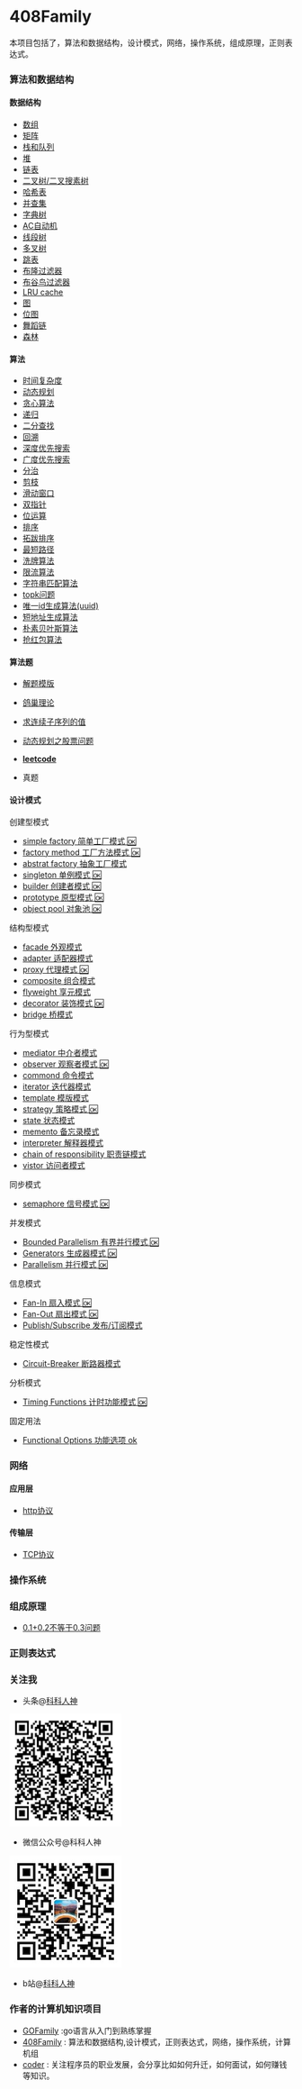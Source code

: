 # 408Family
本项目包括了，算法和数据结构，设计模式，网络，操作系统，组成原理，正则表达式。
### 算法和数据结构
#### 数据结构
-  [数组](./算法/数据结构/数组.md)
-  [矩阵](./算法/数据结构/矩阵.md)
-  [栈和队列](./算法/数据结构/栈和队列.md)
-  [堆](./算法/数据结构/堆.md)
-  [链表](./算法/数据结构/链表.md)
-  [二叉树/二叉搜素树](./算法/数据结构/二叉树.md)
-  [哈希表](./算法/数据结构/哈希表.md)
-  [并查集](./算法/数据结构/并查集.md)
-  [字典树](./算法/数据结构/字典树.md)
-  [AC自动机](./算法/数据结构/AC自动机.md)
-  [线段树](./算法/数据结构/线段树.md)
-  [多叉树](./算法/数据结构/多叉树.md)
-  [跳表](./算法/数据结构/跳表.md)
-  [布隆过滤器](./算法/数据结构/布隆过滤器.md)
-  [布谷鸟过滤器](./算法/数据结构/布谷鸟过滤器.md)
-  [LRU cache](./算法/数据结构/lru.md)
-  [图](./算法/数据结构/图.md)
-  [位图](./算法/数据结构/位图.md)
-  [舞蹈链](./算法/数据结构/舞蹈链.md)
-  [森林](./算法/数据结构/森林.md)
#### 算法
- [时间复杂度](./算法/算法/时间复杂度.md)
- [动态规划](./算法/算法/dp.md)
- [贪心算法](./算法/算法/贪心算法.md)
- [递归](./算法/算法/递归.md)
- [二分查找](./算法/算法/二分查找.md)
- [回溯](./算法/算法/回溯.md)
- [深度优先搜索](./算法/算法/深度优先.md)
- [广度优先搜索](./算法/算法/广度优先.md)
- [分治](./算法/算法/分治.md)
- [剪枝](./算法/算法/剪枝.md)
- [滑动窗口](./算法/算法/滑动窗口.md)
- [双指针](./算法/算法/双指针.md)
- [位运算](./算法/算法/位运算.md)
- [排序](./算法/算法/排序.md)
- [拓跋排序](./算法/算法/拓跋排序.md)
- [最短路径](./算法/算法/最短路径.md)
- [洗牌算法](./算法/算法/洗牌算法.md)
- [限流算法](./算法/算法/限流算法.md)
- [字符串匹配算法](./算法/算法/字符串匹配算法.md)
- [topk问题](./算法/算法/topk问题.md)
- [唯一id生成算法(uuid)](./算法/算法/唯一id生成算法.md)
- [短地址生成算法](./算法/算法/短地址生成算法.md)
- [朴素贝叶斯算法](./算法/算法/朴素贝叶斯算法.md)
- [抢红包算法](./算法/算法/抢红包算法.md)

#### 算法题
- [解题模版](./算法/算法题/解题模版.md)
- [鸽巢理论](./算法/算法题/鸽巢理论.md)
- [求连续子序列的值](./算法/算法题/连续.md)
- [动态规划之股票问题](./算法/算法题/动态规划之股票问题.md)

- [**leetcode**](./算法/算法题/leetcode)
- 真题
#### 设计模式

创建型模式

- [simple factory 简单工厂模式 :ok:](./简单工厂模式.md)
- [factory method 工厂方法模式 :ok:](./工厂方法模式.md)
- [abstrat factory 抽象工厂模式](./抽象工厂模式.md)
- [singleton 单例模式 :ok:](./单例模式.md)
- [builder 创建者模式 :ok:](./创建者模式.md)
- [prototype 原型模式 :ok:](./原型模式.md)
- [object pool 对象池 :ok:](./对象池模式.md)

结构型模式

- [facade 外观模式](./外观模式.md)
- [adapter 适配器模式](./适配器模式.md)
- [proxy 代理模式 :ok:](./代理模式.md)
- [composite 组合模式](./.md)
- [flyweight 享元模式](./享元模式.md)
- [decorator 装饰模式 :ok:](./装饰模式.md)
- [bridge 桥模式](./桥模式.md)
 
 行为型模式

- [mediator 中介者模式](./中介者模式.md)
- [observer 观察者模式 :ok:](./观察者模式.md)
- [commond 命令模式](./命令模式.md)
- [iterator 迭代器模式](./迭代器模式.md)
- [template 模版模式](./模版模式.md)
- [strategy 策略模式 :ok:](./策略模式.md)
- [state 状态模式](./状态模式.md)
- [memento 备忘录模式](./备忘录模式.md)
- [interpreter 解释器模式](./解释器模式.md)
- [chain of responsibility 职责链模式](./职责链模式.md)
- [vistor 访问者模式](./访问者模式.md)
 
 同步模式

- [semaphore 信号模式 :ok:](./信号模式.md)

并发模式

- [Bounded Parallelism 有界并行模式 :ok:](./有界并行模式.md)
- [Generators 生成器模式 :ok:](./生成器模式.md)
- [Parallelism 并行模式 :ok:](./并行模式.md)
 
 信息模式

- [Fan-In 扇入模式 :ok:](./扇入模式.md)
- [Fan-Out 扇出模式 :ok:](./扇出模式.md)
- [Publish/Subscribe 发布/订阅模式 ](./发布订阅模式.md)
 
 稳定性模式

- [Circuit-Breaker 断路器模式 ](./断路器模式.md)
 
 分析模式

- [Timing Functions 计时功能模式 :ok:](./计时功能模式.md)
 
 固定用法

- [Functional Options 功能选项 ok](./功能选项.md)

### 网络
#### 应用层
- [http协议](./网络/应用层/HTTP协议.md)
#### 传输层
- [TCP协议](./网络/传输层/TCP协议.md)
### 操作系统
### 组成原理
- [0.1+0.2不等于0.3问题](./组成原理/0.1+0.2问题.md)
### 正则表达式

### 关注我

- 头条@[科科人神](https://www.toutiao.com/c/user/token/MS4wLjABAAAAIGeO1-kCUelF-G8GW3AvJlrEL7tiO24WHJmnX4nV1bs/)

![p](./toutiao.png)

- 微信公众号@科科人神

![p](./wechat.jpg)

- b站@[科科人神](https://space.bilibili.com/478621088)

### 作者的计算机知识项目
- [GOFamily](https://github.com/shgopher/GOFamily) :go语言从入门到熟练掌握 
- [408Family](https://github.com/shgopher/408Family) : 算法和数据结构,设计模式，正则表达式，网络，操作系统，计算机组
- [coder](https://github.com/shgopher/coder) : 关注程序员的职业发展，会分享比如如何升迁，如何面试，如何赚钱等知识。
